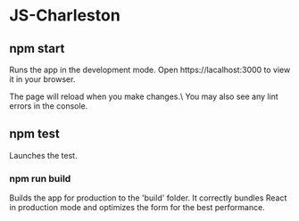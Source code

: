 # JS-Charleston

## npm start
Runs the app in the development mode.
Open https://lacalhost:3000 to view it in your browser.

The page will reload when you make changes.\ You may also see any lint errors in the console.

## npm test
Launches the test.

### npm run build
Builds the app for production to the 'build' folder.
It correctly bundles React in production mode and optimizes the form for the best performance.
